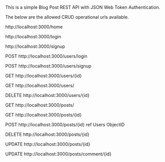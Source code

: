 This is a simple Blog Post REST API with JSON Web Token Authentication.

The below are the allowed CRUD operational urls available.

http://localhost:3000/home

http://localhost:3000/login

http://localhost:3000/signup

POST http://localhost:3000/users/login

POST http://localhost:3000/users/signup

GET http://localhost:3000/users/{id}

GET http://localhost:3000/users/

DELETE http://localhost:3000/users/{id}


GET http://localhost:3000/posts/

GET http://localhost:3000/posts/{id}

POST http://localhost:3000/posts/{id} ref Users ObjectID

DELETE http://localhost:3000/posts/{id}

UPDATE http://localhost:3000/posts/{id}

UPDATE http://localhost:3000/posts/comment/{id}